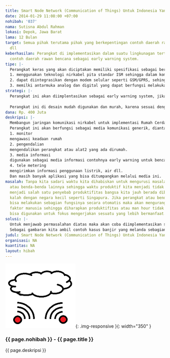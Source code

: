 ```yaml
---
title: Smart Node Network (Communication of Things) Untuk Indonesia Yang Lebih Baik
date: 2014-01-29 11:08:00 +07:00
nohibah: '037'
nama: Sutisna Abdul Rahman
lokasi: Depok, Jawa Barat
lama: 12 Bulan
target: Semua pihak terutama pihak yang berkepentingan contoh daerah rawan bencana
  dll
keberhasilan: Perangkat di implementasikan dalam suatu lingkunagan tertentu, sebagai
  contoh daerah rawan bencana sebagai early warning system.
tipe: |-
  Perangkat keras yang akan diciptakan memiliki spesifikasi sebagai berikut :
  1. menggunakan teknologi nirkabel pita standar ISM sehingga dalam komunikasinya tidak membutuhkan biaya semacam pulsa,
  2. dapat diintegrasikan dengan modem selular seperti GSM/GPRS, sehingga dapat terkoneksi internet.
  3. memilki antarmuka analog dan digital yang dapat berfungsi melakukan data akuisisi atau juga sebagai aktuator untuk mengendalikan perangkat lain
strategi: |-
  Perangkat ini akan diimplentasikan sebagai early warning system, jika dilihat dari sisi fungsi dan urgensi nya akan sangat vital. Dengan demikian diharapkan masyarakat dapat menerima dengan baik begitu pun dengan pemerintah.

  Perangkat ini di desain mudah digunakan dan murah, karena sesuai dengan esensi pembuatan perangkat ini adalah menjadi salah satu solusi dalam membantu memecahkan permasalahan efektifitas penggunaan sumber tenaga manusia. Contoh pemilihan penggunaan teknologi nirkabel sehingga mudah pada saat instalasi.
dana: Rp. 400 Juta
deskripsi: |-
  Membangun jaringan komunikasi nirkabel untuk implementasi Rumah Cerdas (Smart House),dengan adanya perangkat ini maka rumah akan berperan sebagai node-network sehingga bisa berkomunikasi satu sama lain atau seemless communication (Isitilah redaksi Communication of Things)
  Perangkat ini akan berfungsi sebagai media komunikasi generik, diantaranya :
  1. monitor
  mengawasi keadaan rumah
  2. pengendalian
  mengendalikan perangkat atau alat2 yang ada dirumah.
  3. media informasi
  digunakan sebagai media informasi contohnya early warning untuk bencana
  4. tele metering
  mengirimkan informasi penggunaan listrik, air dll.
  Dan masih banyak aplikasi yang bisa ditumpangkan melalui media ini.
masalah: Tanpa kita sadari waktu kita dihabiskan untuk mengurusi masalah-masalah perangkat,
  atau benda-benda lainnya sehingga waktu produktif kita menjadi tidak efektif. Ini
  menjadi salah satu penyebab produktifitas bangsa kita jauh berada dibawah, bahkan
  kalah dengan negara kecil seperti Singapura. Jika perangkat atau benda-benda tersebut
  bisa melakukan sebagian fungsinya secara otomatis maka akan mengurangi campur tangan
  faktor manusia sehingga diharapkan produktifitas atau man hour tidak terbuang sia-sia,
  bisa digunakan untuk fokus mengerjakan sesuatu yang lebih bermanfaat.
solusi: |-
  Untuk menjawab permasalahan diatas maka akan coba diimplementasikan suatu sistem media komunikasi yang dapat memberikan fasilitasi terhadap perangkat atau benda agar bisa saling berkomunikasi satu sama lain secara otomatis atau disebut dengan seemless communication (Communication of Things). Lebih dari itu bagaimana perangkat atau benda disekitar kita yang secara aktif memberikan informasi.
  Sebagai gambaran kita ambil contoh kasus banjir yang melanda sebagian besar wilayah Indonesia, korban tidak bisa menyelamatkan diri atau harta bendanya. Mungkin akan berbeda kasusnya jika ada informasi awal dari faktor-faktor yang menyebabkan banjir misalnya informasi curah hujan, level ketinggian air dari arah hulu sungai dan lain sehingga masyarakat bisa melakukan upaya-upaya antisipatif untuk mengurangi dampak dari banjir tersebut. Kasus diatas merupakan salah satu contoh implementasi pentingnya perangkat ini sebagai early warning information.
judul: Smart Node Network (Communication of Things) Untuk Indonesia Yang Lebih Baik
organisasi: NA
kuantitas: NA
layout: hibah
---
```


![037](/static/img/hibahcms/037.png){: .img-responsive }{: width="350" }

### {{ page.nohibah }} - {{ page.title }}

{{ page.deskripsi }}
